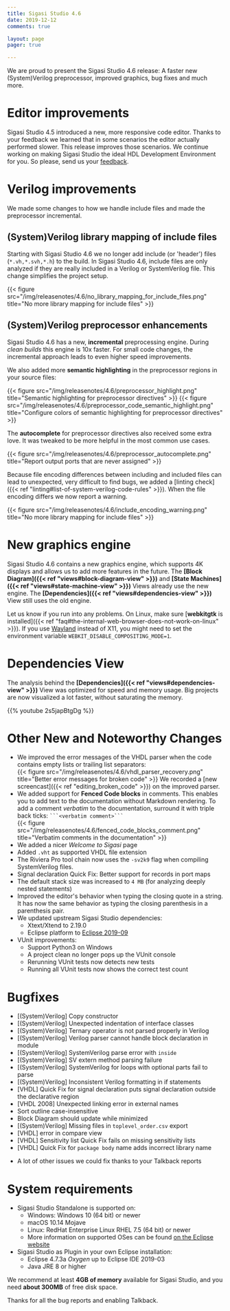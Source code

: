 ```yaml
---
title: Sigasi Studio 4.6
date: 2019-12-12
comments: true

layout: page
pager: true

---
```

We are proud to present the Sigasi Studio 4.6 release: A faster new (System)Verilog preprocessor, improved graphics, bug fixes and much more.

# Editor improvements

Sigasi Studio 4.5 introduced a new, more responsive code editor. Thanks to your feedback we learned that in some scenarios the editor actually performed slower. This release improves those scenarios.
We continue working on making Sigasi Studio the ideal HDL Development Environment for you. So please, send us your [feedback](https://www.sigasi.com/support/).

# Verilog improvements

We made some changes to how we handle include files and made the preprocessor incremental.

## (System)Verilog library mapping of include files

Starting with Sigasi Studio 4.6 we no longer add include (or 'header') files (`*.vh,*.svh,*.h`) to the build. In Sigasi Studio 4.6, include files are only analyzed if they are really included in a Verilog or SystemVerilog file. This change simplifies the project setup.

{{< figure src="/img/releasenotes/4.6/no_library_mapping_for_include_files.png" title="No more library mapping for include files" >}}

## (System)Verilog preprocessor enhancements

Sigasi Studio 4.6 has a new, **incremental** preprocessing engine. During *clean builds* this engine is 10x faster. For small code changes, the incremental approach leads to even higher speed improvements.

We also added more **semantic highlighting** in the preprocessor regions in your source files:

{{< figure src="/img/releasenotes/4.6/preprocessor_highlight.png" title="Semantic highlighting for preprocessor directives" >}}
{{< figure src="/img/releasenotes/4.6/preprocessor_code_semantic_highlight.png" title="Configure colors of semantic highlighting for preprocessor directives" >}}


The **autocomplete** for preprocessor directives also received some extra love. It was tweaked to be more helpful in the most common use cases.

{{< figure src="/img/releasenotes/4.6/preprocessor_autocomplete.png" title="Report output ports that are never assigned" >}}

Because file encoding differences between including and included files can lead to unexpected, very difficult to find bugs, we added a [linting check]({{< ref "linting#list-of-system-verilog-code-rules" >}}). When the file encoding differs we now report a warning.

{{< figure src="/img/releasenotes/4.6/include_encoding_warning.png" title="No more library mapping for include files" >}}

# New graphics engine

Sigasi Studio 4.6 contains a new graphics engine, which supports 4K displays and allows us to add more features in the future. The **[Block Diagram]({{< ref "views#block-diagram-view" >}})** and **[State Machines]({{< ref "views#state-machine-view" >}})** Views already use the new engine. The **[Dependencies]({{< ref "views#dependencies-view" >}})** View still uses the old engine.

Let us know if you run into any problems. On Linux, make sure [**webkitgtk** is installed]({{< ref "faq#the-internal-web-browser-does-not-work-on-linux" >}}).
If you use [Wayland](https://wayland.freedesktop.org/) instead of X11, you might need to set the environment variable `WEBKIT_DISABLE_COMPOSITING_MODE=1`.

# Dependencies View

The analysis behind the **[Dependencies]({{< ref "views#dependencies-view" >}})** View was optimized for speed and memory usage. Big projects are now visualized a lot faster, without saturating the memory.

{{% youtube 2s5japBtgDg %}}


# Other New and Noteworthy Changes

- We improved the error messages of the VHDL parser when the code contains empty lists or trailing list separators:  
{{< figure src="/img/releasenotes/4.6/vhdl_parser_recovery.png" title="Better error messages for broken code" >}}
We recorded a [new screencast]({{< ref "editing_broken_code" >}}) on the improved parser.
- We added support for **Fenced Code blocks** in comments. This enables you to add text to the documentation without Markdown rendering. To add a comment *verbatim* to the documentation, surround it with triple back ticks: ```` ```<verbatim comment>``` ````  
{{< figure src="/img/releasenotes/4.6/fenced_code_blocks_comment.png" title="Verbatim comments in the documentation" >}}
- We added a nicer _Welcome to Sigasi_ page
- Added `.vht` as supported VHDL file extension
- The Riviera Pro tool chain now uses the `-sv2k9` flag when compiling SystemVerilog files.
- Signal declaration Quick Fix: Better support for records in port maps
- The default stack size was increased to `4 MB` (for analyzing deeply nested statements)
- Improved the editor's behavior when typing the closing quote in a string. It has now the same behavior as typing the closing parenthesis in a parenthesis pair.
- We updated upstream Sigasi Studio dependencies:
    - Xtext/Xtend to 2.19.0
    - Eclipse platform to [Eclipse 2019-09](https://www.eclipse.org/eclipseide/2019-09/noteworthy/)
- VUnit improvements:
    - Support Python3 on Windows
    - A project clean no longer pops up the VUnit console
    - Rerunning VUnit tests now detects new tests
    - Running all VUnit tests now shows the correct test count

# Bugfixes

- \[(System)Verilog] Copy constructor
- \[(System)Verilog] Unexpected indentation of interface classes
- \[(System)Verilog] Ternary operator is not parsed properly in Verilog
- \[(System)Verilog] Verilog parser cannot handle block declaration in module
- \[(System)Verilog] SystemVerilog parse error with `inside`
- \[(System)Verilog] SV extern method parsing failure
- \[(System)Verilog] SystemVerilog for loops with optional parts fail to parse
- \[(System)Verilog] Inconsistent Verilog formatting in if statements
- \[VHDL] Quick Fix for signal declaration puts signal declaration outside the declarative region
- \[VHDL 2008] Unexpected linking error in external names
- Sort outline case-insensitive
- Block Diagram should update while minimized
- \[(System)Verilog] Missing files in `toplevel_order.csv` export
- \[VHDL] error in compare view
- \[VHDL] Sensitivity list Quick Fix fails on missing sensitivity lists
- \[VHDL] Quick Fix for `package body` name adds incorrect library name

+ A lot of other issues we could fix thanks to your Talkback reports

# System requirements

* Sigasi Studio Standalone is supported on:
    * Windows: Windows 10 (64 bit) or newer
    * macOS 10.14 Mojave
    * Linux: RedHat Enterprise Linux RHEL 7.5 (64 bit) or newer
    * More information on supported OSes can be found [on the Eclipse website](https://www.eclipse.org/projects/project-plan.php?planurl=http://www.eclipse.org/eclipse/development/plans/eclipse_project_plan_4_10.xml#target_environments)
* Sigasi Studio as Plugin in your own Eclipse installation:
    * Eclipse 4.7.3a *Oxygen* up to Eclipse IDE 2019-03
    * Java JRE 8 or higher

We recommend at least **4GB of memory** available for Sigasi Studio,
and you need **about 300MB** of free disk space.

Thanks for all the bug reports and enabling Talkback.
